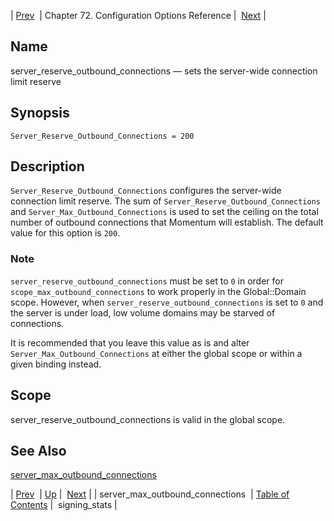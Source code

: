 | [Prev](conf.ref.server_max_outbound_connections)  | Chapter 72. Configuration Options Reference |  [Next](conf.ref.signing_stats) |

<a name="conf.ref.server_reserve_outbound_connections"></a>
## Name

server_reserve_outbound_connections — sets the server-wide connection limit reserve

## Synopsis

`Server_Reserve_Outbound_Connections = 200`

<a name="idp26550448"></a>
## Description

`Server_Reserve_Outbound_Connections` configures the server-wide connection limit reserve. The sum of `Server_Reserve_Outbound_Connections` and `Server_Max_Outbound_Connections` is used to set the ceiling on the total number of outbound connections that Momentum will establish. The default value for this option is `200`.

### Note

`server_reserve_outbound_connections` must be set to `0` in order for `scope_max_outbound_connections` to work properly in the Global::Domain scope. However, when `server_reserve_outbound_connections` is set to `0` and the server is under load, low volume domains may be starved of connections.

It is recommended that you leave this value as is and alter `Server_Max_Outbound_Connections` at either the global scope or within a given binding instead.

<a name="idp26558672"></a>
## Scope

server_reserve_outbound_connections is valid in the global scope.

<a name="idp26560528"></a>
## See Also

[server_max_outbound_connections](conf.ref.server_max_outbound_connections "server_max_outbound_connections")

| [Prev](conf.ref.server_max_outbound_connections)  | [Up](config.options.ref) |  [Next](conf.ref.signing_stats) |
| server_max_outbound_connections  | [Table of Contents](index) |  signing_stats |

